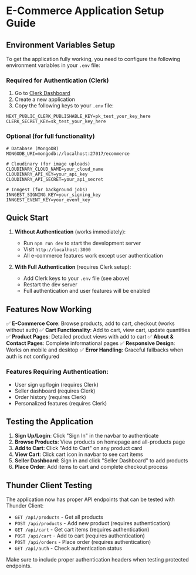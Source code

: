 # E-Commerce Application Setup Guide

## Environment Variables Setup

To get the application fully working, you need to configure the following environment variables in your `.env` file:

### Required for Authentication (Clerk)

1. Go to [Clerk Dashboard](https://dashboard.clerk.com)
2. Create a new application
3. Copy the following keys to your `.env` file:

```env
NEXT_PUBLIC_CLERK_PUBLISHABLE_KEY=pk_test_your_key_here
CLERK_SECRET_KEY=sk_test_your_key_here
```

### Optional (for full functionality)

```env
# Database (MongoDB)
MONGODB_URI=mongodb://localhost:27017/ecommerce

# Cloudinary (for image uploads)
CLOUDINARY_CLOUD_NAME=your_cloud_name
CLOUDINARY_API_KEY=your_api_key
CLOUDINARY_API_SECRET=your_api_secret

# Inngest (for background jobs)
INNGEST_SIGNING_KEY=your_signing_key
INNGEST_EVENT_KEY=your_event_key
```

## Quick Start

1. **Without Authentication** (works immediately):
   - Run `npm run dev` to start the development server
   - Visit `http://localhost:3000`
   - All e-commerce features work except user authentication

2. **With Full Authentication** (requires Clerk setup):
   - Add Clerk keys to your `.env` file (see above)
   - Restart the dev server
   - Full authentication and user features will be enabled

## Features Now Working

✅ **E-Commerce Core**: Browse products, add to cart, checkout (works without auth)
✅ **Cart Functionality**: Add to cart, view cart, update quantities
✅ **Product Pages**: Detailed product views with add to cart
✅ **About & Contact Pages**: Complete informational pages
✅ **Responsive Design**: Works on mobile and desktop
✅ **Error Handling**: Graceful fallbacks when auth is not configured

### Features Requiring Authentication:

- User sign up/login (requires Clerk)
- Seller dashboard (requires Clerk)
- Order history (requires Clerk)
- Personalized features (requires Clerk)

## Testing the Application

1. **Sign Up/Login**: Click "Sign In" in the navbar to authenticate
2. **Browse Products**: View products on homepage and all-products page
3. **Add to Cart**: Click "Add to Cart" on any product card
4. **View Cart**: Click cart icon in navbar to see cart items
5. **Seller Dashboard**: Sign in and click "Seller Dashboard" to add products
6. **Place Order**: Add items to cart and complete checkout process

## Thunder Client Testing

The application now has proper API endpoints that can be tested with Thunder Client:

- `GET /api/products` - Get all products
- `POST /api/products` - Add new product (requires authentication)
- `GET /api/cart` - Get cart items (requires authentication)
- `POST /api/cart` - Add to cart (requires authentication)
- `POST /api/orders` - Place order (requires authentication)
- `GET /api/auth` - Check authentication status

Make sure to include proper authentication headers when testing protected endpoints.
